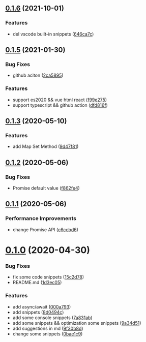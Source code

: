 ## [0.1.6](https://github.com/algorizen/vscode-javascript-snippets/compare/v0.1.5...v0.1.6) (2021-10-01)


### Features

* del vscode built-in snippets ([646ca7c](https://github.com/algorizen/vscode-javascript-snippets/commit/646ca7c2cc456b92082a594ca16983c5c1f94ab4))



## [0.1.5](https://github.com/algorizen/vscode-javascript-snippets/compare/v0.1.3...v0.1.5) (2021-01-30)


### Bug Fixes

* github aciton ([2ca5895](https://github.com/algorizen/vscode-javascript-snippets/commit/2ca589538997fb01487666914bbe6c1bfacddd70))


### Features

* support es2020 && vue html react ([f99e275](https://github.com/algorizen/vscode-javascript-snippets/commit/f99e275fa1e256679577904a35138cdabada4410))
* support typescript && github action ([dfd816f](https://github.com/algorizen/vscode-javascript-snippets/commit/dfd816f6334739db72e51c3014af61401748c231))



## [0.1.3](https://github.com/algorizen/vscode-javascript-snippets/compare/v0.1.2...v0.1.3) (2020-05-10)


### Features

* add Map Set Method ([9d47f81](https://github.com/algorizen/vscode-javascript-snippets/commit/9d47f8169358c3e91c359c7bfad069ce546bd802))



## [0.1.2](https://github.com/algorizen/vscode-javascript-snippets/compare/v0.1.1...v0.1.2) (2020-05-06)


### Bug Fixes

* Promise default value ([f862fe4](https://github.com/algorizen/vscode-javascript-snippets/commit/f862fe49b079366a0ede03906fe7f5a1c27c9a44))



## [0.1.1](https://github.com/algorizen/vscode-javascript-snippets/compare/v0.1.0...v0.1.1) (2020-05-06)


### Performance Improvements

* change Promise API ([c6ccbd6](https://github.com/algorizen/vscode-javascript-snippets/commit/c6ccbd62fb724d8590e8f30efaf03d28cd0a2d19))



# [0.1.0](https://github.com/algorizen/vscode-javascript-snippets/compare/15c2d78a69388348e76bbe6bb85c04ed6776d393...v0.1.0) (2020-04-30)


### Bug Fixes

* fix some code snippets ([15c2d78](https://github.com/algorizen/vscode-javascript-snippets/commit/15c2d78a69388348e76bbe6bb85c04ed6776d393))
* README.md ([1d3ec05](https://github.com/algorizen/vscode-javascript-snippets/commit/1d3ec0599444500bcac34e8f5d9a2e07b384cd2b))


### Features

* add async/await ([000a793](https://github.com/algorizen/vscode-javascript-snippets/commit/000a79302ed1c8d03127b9b9c453015579b1781b))
* add snippets ([8d0494c](https://github.com/algorizen/vscode-javascript-snippets/commit/8d0494cb36583c2bd47a8a799e0371bea4e75cf4))
* add some console snippets ([7a831ab](https://github.com/algorizen/vscode-javascript-snippets/commit/7a831abee85ab3bbc13616e364564e2afe20abe6))
* add some snippets && optimization some snippets ([9a34d51](https://github.com/algorizen/vscode-javascript-snippets/commit/9a34d510a5f1b5032ac48d738490195563abdc9f))
* add suggestions in md ([9f30b8d](https://github.com/algorizen/vscode-javascript-snippets/commit/9f30b8dd95cfd7516b2a345fbe83bc928f3e8eb4))
* change some snippets ([0bae1c9](https://github.com/algorizen/vscode-javascript-snippets/commit/0bae1c933c782e46bf877b02e1edbebdd528faf3))



